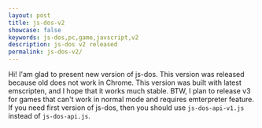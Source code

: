 ```yaml
---
layout: post
title: js-dos-v2
showcase: false
keywords: js-dos,pc,game,javscript,v2
description: js-dos v2 released
permalink: js-dos-v2/
---
```


Hi! I'am glad to present new version of js-dos. This version was released because old does not work in Chrome. This version was built with latest emscripten, and I hope that it works much stable. BTW, I plan to release v3 for games that can't work in normal mode and requires emterpreter feature. If you need first version of js-dos, then you should use `js-dos-api-v1.js` instead of `js-dos-api.js`.